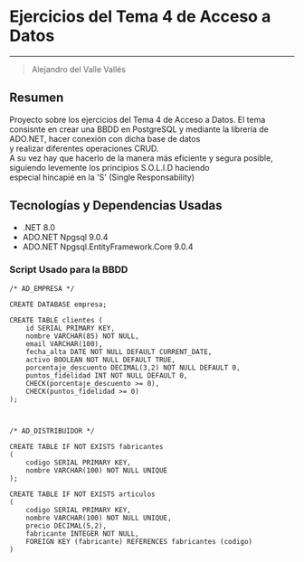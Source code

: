 ﻿# Ejercicios del Tema 4 de Acceso a Datos
---
> Alejandro del Valle Vallés

## Resumen
Proyecto sobre los ejercicios del Tema 4 de Acceso a Datos.
El tema consisnte en crear una BBDD en PostgreSQL y mediante la librería de ADO.NET, hacer conexión con dicha base de datos<br>
y realizar diferentes operaciones CRUD.<br>
A su vez hay que hacerlo de la manera más eficiente y segura posible, siguiendo levemente los principios S.O.L.I.D haciendo<br>
especial hincapié en la 'S' (Single Responsability)

## Tecnologías y Dependencias Usadas
- .NET 8.0
- ADO.NET Npgsql 9.0.4
- ADO.NET Npgsql.EntityFramework.Core 9.0.4

### Script Usado para la BBDD
```
/* AD_EMPRESA */

CREATE DATABASE empresa;

CREATE TABLE clientes (
    id SERIAL PRIMARY KEY,
    nombre VARCHAR(85) NOT NULL,
    email VARCHAR(100),
    fecha_alta DATE NOT NULL DEFAULT CURRENT_DATE,
    activo BOOLEAN NOT NULL DEFAULT TRUE,
    porcentaje_descuento DECIMAL(3,2) NOT NULL DEFAULT 0,
    puntos_fidelidad INT NOT NULL DEFAULT 0,
    CHECK(porcentaje_descuento >= 0),
    CHECK(puntos_fidelidad >= 0)
);



/* AD_DISTRIBUIDOR */

CREATE TABLE IF NOT EXISTS fabricantes
(
    codigo SERIAL PRIMARY KEY,
    nombre VARCHAR(100) NOT NULL UNIQUE
);

CREATE TABLE IF NOT EXISTS articulos
(
    codigo SERIAL PRIMARY KEY,
    nombre VARCHAR(100) NOT NULL UNIQUE,
    precio DECIMAL(5,2),
    fabricante INTEGER NOT NULL,
    FOREIGN KEY (fabricante) REFERENCES fabricantes (codigo)
)
```